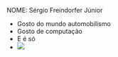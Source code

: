 NOME: Sérgio Freindorfer Júnior

- Gosto do mundo automobilismo
- Gosto de computação
- E é só
- ![](https://media1.tenor.com/m/IUxQQDJrIwIAAAAd/rx7-rotary.gif)






